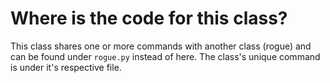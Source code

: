 # Where is the code for this class?

This class shares one or more commands with another class (rogue) and can be found under `rogue.py` instead of here. The class's unique command is under it's respective file.